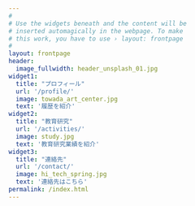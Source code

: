 ```yaml
---
#
# Use the widgets beneath and the content will be
# inserted automagically in the webpage. To make
# this work, you have to use › layout: frontpage
#
layout: frontpage
header:
  image_fullwidth: header_unsplash_01.jpg
widget1:
  title: "プロフィール"
  url: '/profile/'
  image: towada_art_center.jpg
  text: '履歴を紹介'
widget2:
  title: "教育研究"
  url: '/activities/'
  image: study.jpg
  text: '教育研究業績を紹介'
widget3:
  title: "連絡先"
  url: '/contact/'
  image: hi_tech_spring.jpg
  text: '連絡先はこちら'
permalink: /index.html
---
```

